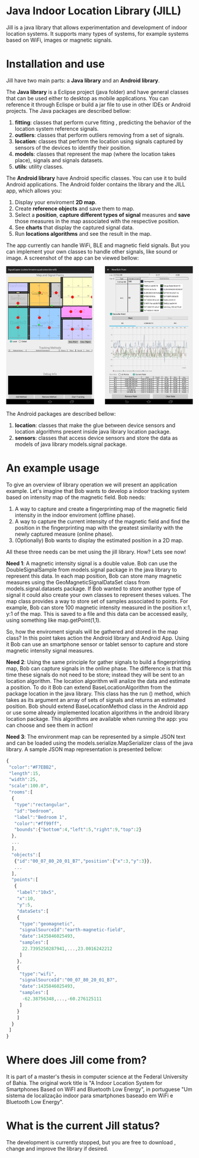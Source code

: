 # Java Indoor Location Library (JILL)
Jill is a java library that allows experimentation and development of indoor location systems. 
It supports many types of systems, for example systems based on WiFi, images or magnetic signals.

# Installation and use
Jill have two main parts: a **Java library** and an **Android library**.

The **Java library** is a Eclipse project (java folder) and have general classes that can be used either to desktop as mobile applications. You can reference it through Eclispe or build a jar file to use in other IDEs or Android projects. The Java packages are described bellow:

1. **fitting**: classes that perform curve fitting , predicting the behavior of the location system reference signals.
2. **outliers**: classes that perform outliers removing from a set of signals.
3. **location**: classes that perform the location using signals captured by sensors of the devices to identify their position.
4. **models**: classes that represent the map (where the location takes place), signals and signals datasets.
5. **utils**: utility classes.

The **Android library** have Android specific classes. You can use it to build Android applications. The Android folder contains the  library and the JILL app, which allows you:

1. Display your enviroment **2D map**.
2. Create **reference objects** and save them to map.
3. Select a **position**, **capture different types of signal** measures and **save** those measures in the map associated with the respective position.
3. See **charts** that display the captured signal data.
4. Run **locations algorithms** and see the result in the map.

The app currently can handle WiFi, BLE and magnetic field signals. But you can implement your own classes to handle other signals, like sound or image. A screenshot of the app can be viewed bellow:

![alt text](https://raw.githubusercontent.com/arivanbastos/jill/master/www/images/app-screenshot.jpg "Android App Screenshot")

The Android packages are described bellow:

1. **location**: classes that make the glue between device sensors and location algorithms present inside java library location package.
2. **sensors**: classes that access device sensors and store the data as models of java library models.signal package.

# An example usage
To give an overview of library operation we will present an application example. Let's imagine that Bob wants to develop a indoor tracking system based on intensity map of the magnetic field. Bob needs:

1. A way to capture and create a fingerprinting map of the magnetic field intensity in the indoor enviroment (offline phase).
2. A way to capture the current intensity of the magnetic field and find the position in the fingerprinting map with the greatest similarity with the newly captured measure (online phase).
3. (Optionally) Bob wants to display the estimated position in a 2D map.
 
All these three needs can be met using the jill library. How? Lets see now!

**Need 1**: A magnetic intensity signal is a double value. Bob can use the DoubleSignalSample from models.signal package in the java library to represent this data. In each map position, Bob can store many magnetic measures using the GeoMagneticSignalDataSet class from models.signal.datasets package. If Bob wanted to store another type of signal it could also create your own classes to represent theses values. The map class provides a way to store set of samples associated to points. For example, Bob can store 100 magnetic intensity measured in the position x:1, y:1 of the map. This is saved to a file and this data can be accessed easily, using something like map.getPoint(1,1).

So, how the enviroment signals will be gathered and stored in the map class? In this point takes action the Android library and Android App. Using it Bob can use an smartphone sensor or tablet sensor to capture and store magnetic intensity signal measures.

**Need 2**: Using the same principle for gather signals to build a fingerprinting map, Bob can capture signals in the online phase. The difference is that this time these signals do not need to be store; instead they will be sent to an location algorithm. The location algorithm will analize the data and estimate a position. To do it Bob can extend BaseLocationAlgorithm from the package location in the java library. This class has the run () method, which takes as its argument an array of sets of signals and returns an estimated position. Bob should extend BaseLocationMethod class in the Android app or use some already implemented location algorithms in the android library location package. This algorithms are available when running the app: you can choose and see them in action!
 
**Need 3**: The environment map can be represented by a simple JSON text and can be loaded using the models.serialize.MapSerializer class of the java library. A sample JSON map representation is presented bellow:

```javascript
{
 "color":"#F7EBB2",
 "length":15,
 "width":25,
 "scale":100.0",
 "rooms":[
  {
   "type":"rectangular",
   "id":"bedroom",
   "label":"Bedroom 1",
   "color":"#ff99ff",
   "bounds":{"bottom":4,"left":5,"right":9,"top":2}
  },
  ...
  ],
  "objects":[
   {"id":"00_07_80_20_01_B7","position":{"x":3,"y":3}},
   ...
  ],
  "points":[
   {
    "label":"10x5",
    "x":10,
    "y":5,
    "dataSets":[
    {
     "type":"geomagnetic",
     "signalSourceId":"earth-magnetic-field",
     "date":1435846025493,
     "samples":[
      22.7395250287941,...,23.0016242212
     ]
    },
    {
     "type":"wifi",
     "signalSourceId":"00_07_80_20_01_B7",
     "date":1435846025493,
     "samples":[
      -62.38756348,...,-60.276125111
     ]
    }
    ]
  }
 ]
}
```

# Where does Jill come from?
It is part of a master's thesis in computer science at the Federal University of Bahia. The original work title is "A Indoor Location System for Smartphones Based on WiFI and Bluetooth Low Energy", in portuguese "Um sistema de localização indoor para smartphones baseado em WiFi e Bluetooth Low Energy".

# What is the current Jill status?
The development is currently stopped, but you are free to download , change and improve the library if desired.
